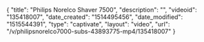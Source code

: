 {
    "title": "Philips Norelco Shaver 7500",
    "description": "",
    "videoid": "135418007",
    "date_created": "1514495456",
    "date_modified": "1515544391",
    "type": "captivate",
    "layout": "video",
    "url": "\/v\/philipsnorelco7000-subs-43893775-mp4\/135418007"
}